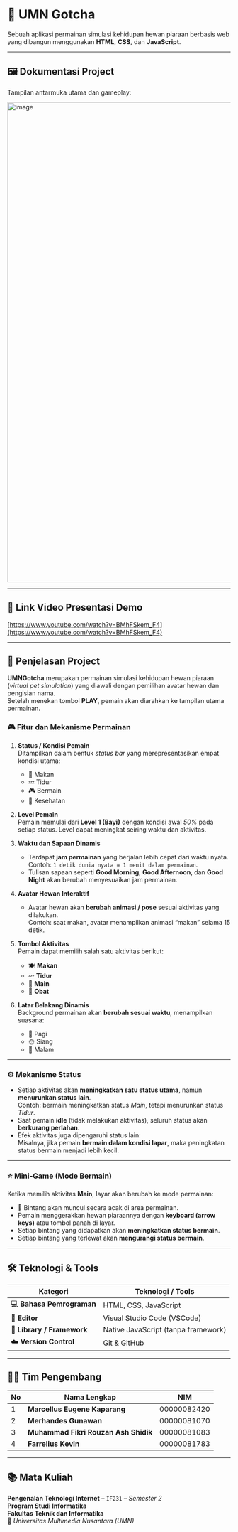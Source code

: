 # 🐾 UMN Gotcha  
Sebuah aplikasi permainan simulasi kehidupan hewan piaraan berbasis web yang dibangun menggunakan **HTML**, **CSS**, dan **JavaScript**.  

---

## 🖼️ Dokumentasi Project
Tampilan antarmuka utama dan gameplay:

<img width="1920" height="1080" alt="image" src="https://github.com/user-attachments/assets/29a72292-9819-4dfa-9fe2-72b2e6ccc83f" />

---

## 🎥 Link Video Presentasi Demo
  
[https://www.youtube.com/watch?v=BMhFSkem_F4](https://www.youtube.com/watch?v=BMhFSkem_F4)

---

## 🧩 Penjelasan Project

**UMNGotcha** merupakan permainan simulasi kehidupan hewan piaraan (*virtual pet simulation*) yang diawali dengan pemilihan avatar hewan dan pengisian nama.  
Setelah menekan tombol **PLAY**, pemain akan diarahkan ke tampilan utama permainan.

### 🎮 Fitur dan Mekanisme Permainan
1. **Status / Kondisi Pemain**  
   Ditampilkan dalam bentuk *status bar* yang merepresentasikan empat kondisi utama:
   - 🍖 Makan  
   - 💤 Tidur  
   - 🎮 Bermain  
   - 💊 Kesehatan  

2. **Level Pemain**  
   Pemain memulai dari **Level 1 (Bayi)** dengan kondisi awal *50%* pada setiap status. Level dapat meningkat seiring waktu dan aktivitas.

3. **Waktu dan Sapaan Dinamis**  
   - Terdapat **jam permainan** yang berjalan lebih cepat dari waktu nyata.  
     Contoh: `1 detik dunia nyata = 1 menit dalam permainan`.  
   - Tulisan sapaan seperti **Good Morning**, **Good Afternoon**, dan **Good Night** akan berubah menyesuaikan jam permainan.

4. **Avatar Hewan Interaktif**  
   - Avatar hewan akan **berubah animasi / pose** sesuai aktivitas yang dilakukan.  
     Contoh: saat makan, avatar menampilkan animasi “makan” selama 15 detik.

5. **Tombol Aktivitas**  
   Pemain dapat memilih salah satu aktivitas berikut:
   - 🍽️ **Makan**
   - 💤 **Tidur**
   - 🎯 **Main**
   - 💊 **Obat**

6. **Latar Belakang Dinamis**  
   Background permainan akan **berubah sesuai waktu**, menampilkan suasana:
   - 🌅 Pagi  
   - 🌞 Siang  
   - 🌙 Malam

---

### ⚙️ Mekanisme Status
- Setiap aktivitas akan **meningkatkan satu status utama**, namun **menurunkan status lain**.  
  Contoh: bermain meningkatkan status *Main*, tetapi menurunkan status *Tidur*.
- Saat pemain **idle** (tidak melakukan aktivitas), seluruh status akan **berkurang perlahan**.
- Efek aktivitas juga dipengaruhi status lain:  
  Misalnya, jika pemain **bermain dalam kondisi lapar**, maka peningkatan status bermain menjadi lebih kecil.

---

### ⭐ Mini-Game (Mode Bermain)
Ketika memilih aktivitas **Main**, layar akan berubah ke mode permainan:
- 🌟 Bintang akan muncul secara acak di area permainan.  
- Pemain menggerakkan hewan piaraannya dengan **keyboard (arrow keys)** atau tombol panah di layar.  
- Setiap bintang yang didapatkan akan **meningkatkan status bermain**.  
- Setiap bintang yang terlewat akan **mengurangi status bermain**.

---

## 🛠️ Teknologi & Tools

| Kategori | Teknologi / Tools |
|-----------|------------------|
| 💻 **Bahasa Pemrograman** | HTML, CSS, JavaScript |
| 🧰 **Editor** | Visual Studio Code (VSCode) |
| 🧩 **Library / Framework** | Native JavaScript (tanpa framework) |
| ☁️ **Version Control** | Git & GitHub |

---

## 👨‍💻 Tim Pengembang

| No | Nama Lengkap | NIM |
|----|---------------|-----|
| 1 | **Marcellus Eugene Kaparang** | 00000082420 |
| 2 | **Merhandes Gunawan** | 00000081070 |
| 3 | **Muhammad Fikri Rouzan Ash Shidik** | 00000081083 |
| 4 | **Farrelius Kevin** | 00000081783 |

---

## 📚 Mata Kuliah
**Pengenalan Teknologi Internet** – `IF231` – *Semester 2*  
**Program Studi Informatika**  
**Fakultas Teknik dan Informatika**  
🏫 *Universitas Multimedia Nusantara (UMN)*
